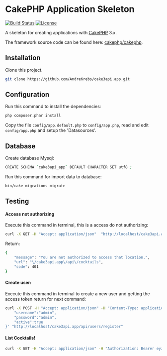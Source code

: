 # CakePHP Application Skeleton

[![Build Status](https://img.shields.io/travis/cakephp/app/master.svg?style=flat-square)](https://travis-ci.org/cakephp/app)
[![License](https://img.shields.io/packagist/l/cakephp/app.svg?style=flat-square)](https://packagist.org/packages/cakephp/app)

A skeleton for creating applications with [CakePHP](http://cakephp.org) 3.x.

The framework source code can be found here: [cakephp/cakephp](https://github.com/cakephp/cakephp).

## Installation

Clone this project.
```bash
git clone https://github.com/AndreKrebs/cake3api.app.git
```

## Configuration

Run this command to install the dependencies:
```bash
php composer.phar install
```

Copy the file `config/app.default.php` to `config/app.php`, read and edit `config/app.php` and setup the 'Datasources'.


## Database

Create database Mysql:
```bash
CREATE SCHEMA `cake3api_app` DEFAULT CHARACTER SET utf8 ;
```

Run this command for import data to database:

```bash
bin/cake migrations migrate
```
## Testing

#### Access not authorizing

Execute this command in terminal, this is a access do not authorizing:
```bash
curl -X GET -H "Accept: application/json"  "http://localhost/cake3api.app/api/cocktails"
```
Return:
```bash
{
    "message": "You are not authorized to access that location.",
    "url": "\/cake3api.app\/api\/cocktails",
    "code": 401
}
```

#### Create user:

Execute this command in terminal to create a new user and getting the access token return for next command:
```bash
curl -X POST -H "Accept: application/json" -H "Content-Type: application/json" -H "Cache-Control: no-cache" -H "Postman-Token: 0f0fb402-9747-1a74-ec8d-75a9c27727c1" -d '{
	"username":"admin",
	"password":"admin",
	"active":true
}' "http://localhost/cake3api.app/api/users/register"
```

#### List Cocktails!
```bash
curl -X GET -H "Accept: application/json" -H "Authorization: Bearer eyJ0eXAiOiJKV1QiLCJhbGciOiJIUzI1NiJ9.eyJzdWIiOjEsImV4cCI6MTQ4NDgzNzU3N30.XjzTVNFIJ-P1S2wMHml-mNSW1PUOrKQ53iybi0RGP_4" -H "Cache-Control: no-cache" -H "Postman-Token: 819cdbce-24c4-66ae-42ab-41a55f12752a" "http://localhost/cake3api.app/api/cocktails"
```
